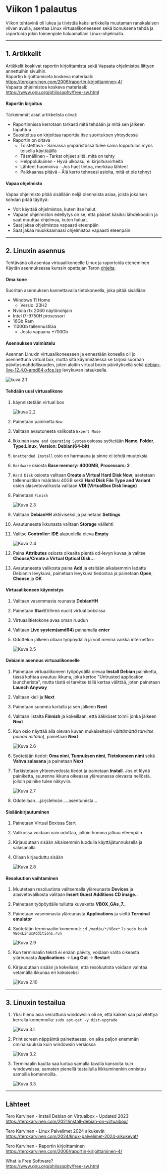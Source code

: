 # Viikon 1 palautus

Viikon tehtävinä oli lukea ja tiivistää kaksi artikkelia muutaman ranskalaisen viivan avulla, asentaa Linux virtuaalikoneeseen sekä bonuksena tehdä ja raportoida jokin toimenpide haluamallani Linux-ohjelmalla.

---

## 1. Artikkelit

Artikkelit koskivat raportin kirjoittamista sekä Vapaata ohjelmistoa liittyen annettuihin sivuihin.  
Raportin kirjoittamiseta koskeva materiaali: https://terokarvinen.com/2006/raportin-kirjoittaminen-4/  
Vapaata ohjelmistoa koskeva materiaali: https://www.gnu.org/philosophy/free-sw.html

#### Raportin kirjoitus

Tärkeimmät asiat artikkelista olivat:

- Raportinnissa kerrotaan tarkasti mitä tehdään ja mitä sen jälkeen tapahtuu
- Suositeltua on kirjoittaa raporttia itse suorituksen yhteydessä
- Raportin on oltava
  - Toistettava - Samassa ympäristössä tulee sama lopputulos myös toisella käyttäjällä
  - Täsmällinen - Tarkat ohjeet siitä, mitä on tehty
  - Helppolukuinen - Hyvä ulkoasu, ei kirjoitusvirheitä
  - Lähteet huomioiva - Jos haet tietoa, merkkaa lähteet
  - Paikkaansa pitävä - Älä kerro tehneesi asioita, mitä et ole tehnyt

#### Vapaa ohjelmisto

Vapaa ohjelmisto pitää sisällään neljä olennaista asiaa, joista jokaisen kohdan pitää täyttyä:    
- Voit käyttää ohjelmistoa, kuten itse halut. 
- Vapaan ohjelmiston edellytys on se, että pääset käsiksi lähdekoodiin ja saat muuttaa ohjelmaa, kuten haluat. 
- Saat jakaa ohjelmistoa vapaasti eteenpäin
- Saat jakaa muokkaamaasi ohjelmistoa vapaasti eteenpäin

---

## 2. Linuxin asennus

Tehtävänä oli asentaa virtuaalikoneelle Linux ja raportoida eteneminen. Käytän asennuksessa kurssin opettajan Teron [ohjeita](https://terokarvinen.com/2021/install-debian-on-virtualbox/).

#### Oma kone

Suoritan asennuksen kannettavalla tietokoneella, joka pitää sisällään:

- Windows 11 Home
  - Versio: 23H2
- Nvidia rtx 2060 näytönohjain
- Intel i7-9750H prosessori
- 16Gb Ram
- 1100Gb tallennustilaa
  - Josta vapaana +700Gb

#### Asennuksen valmistelu

Asennan Linuxin virtuaalikoneeseen ja ennestään koneella oli jo asennettuna virtual box, mutta sitä käynnistäessä se tarjosi suoraan päivitysmahdollisuuden, joten aloitin virtual boxin päivityksellä sekä [debian-live-12.4.0-amd64-xfce.iso](https://cdimage.debian.org/debian-cd/current-live/amd64/iso-hybrid/) levykuvan latauksella.

![kuva 2.1](kuva2.1.png)

#### Tehdään uusi virtuaalikone

1. käynnistetään virtual box

   ![kuva 2.2](kuva2.2.png)

2. Painetaan painiketta `New`
3. Valitaan avautuneeta valikosta `Expert Mode`
4. Ikkunan `Name and Operating System` osiossa syötetään **Name**, **Folder**, **Type:Linux**, **Version: Debian(64-bit)**
5. `Unattended Install` osio on harmaana ja sinne ei tehdä muutoksia
6. `Hardware` osiosta **Base memory: 4000MB**, **Processors: 2**
7. `Hard Disk` osiosta valitaan **Create a Virtual Hard Disk Now**, asetetaan tallennustilan määräksi 40GB sekä **Hard Disk File Type and Variant** osion alasvetovalikosta valitaan **VDI (VirtualBox Disk Image)**
8. Painetaan `Finish`

   ![Kuva 2.3](kuva2.3.png)

9. Valitaan **DebianHH** aktiiviseksi ja painetaan **Settings**
10. Avautuneesta ikkunasta valitaan **Storage** välilehti
11. Valitse **Controller: IDE** alapuolella oleva **Empty**

    ![Kuva 2.4](kuva2.4.png)

12. Paina **Attributes** osiosta oikealta pientä cd-levyn kuvaa ja valitse **Choose/Create a Virtual Optical Disk...**
13. Avautuneesta valikosta paina **Add** ja etsitään aikaisemmin ladattu Debianin levykuva, painetaan levykuva tiedostoa ja painetaan **Open**, **Choose** ja **OK**

#### Virtuaalikoneen käynnistys

1. Valitaan vasemmasta reunasta **DebianHH**
2. Painetaan **Start**(Vihreä nuoli) virtual boksissa
3. Virtuaalitietokone avaa oman ruudun
4. Valitaan **Live system(amd64)** painamalla **enter**
5. Odottelun jälkeen ollaan työpöydällä ja voit mennä vaikka internettiin:

   ![Kuva 2.5](kuva2.5.png)

#### Debianin asennus virtuaalikoneelle

1. Painetaan virtuaalikoneen työpöydällä olevaa **Install Debian** painiketta, tässä kohtaa avautuu ikkuna, joka kertoo "Untrusted application launcherista", mutta tästä ei tarvitse tällä kertaa välittää, joten painetaan **Launch Anyway**
2. Valitaan kieli ja **Next**
3. Painetaan suomea kartalla ja sen jälkeen **Next**
4. Valitaan listalta **Finnish** ja kokeillaan, että ääkköset toimii jonka jälkeen **Next**
5. Kun osio näyttää alla olevan kuvan mukaiselta(_ei välttämättä tarvitse painaa mitään_), painetaan **Next**

   ![Kuva 2.6](kuva2.6.png)

6. Syötetään tiedot: **Oma nimi**, **Tunnuksen nimi**, **Tietokoneen nimi** sekä **Vahva salasana** ja painetaan **Next**
7. Tarkistetaan yhteenvedosta tiedot ja painetaan **Install**. Jos et löydä painiketta, suurenna ikkuna oikeassa yläreunassa olevasta neliöstä, jolloin painike tulee näkyviin.

   ![Kuva 2.7](kuva2.7.png)

8. Odotellaan....järjstelmän.....asentumista...

#### Sisäänkirjautuminen

1. Painetaan Virtual Boxissa Start
2. Valikossa voidaan vain odottaa, jolloin homma jatkuu eteenpäin
3. Kirjaudutaan sisään aikaisemmin luodulla käyttäjätunnuksella ja salasanalla
4. Ollaan kirjauduttu sisään

   ![Kuva 2.8](kuva2.8.png)

#### Resoluution vaihtaminen

1. Muutetaan resoluutiota valitsemalla yläreunasta **Devices** ja alasvetovalikosta valitaan **Insert Guest Additions CD image..**
2. Painetaan työpöydälle tullutta kuvaketta **VBOX_GAs_7..**
3. Painetaan vasemmasta yläreunasta **Applications** ja sieltä **Terminal emulator**
4. Syötetään terminaaliin komennot:
   `cd /media/*/VBox*`
   `ls`
   `sudo bash VBoxLinuxAdditions.run`

   ![Kuva 2.9](kuva2.9.png)

5. Kun terminaalin teksti ei enään päivity, voidaan valita oikeasta yläreunasta **Applications** -> **Log Out** -> **Restart**
6. Kirjaudutaan sisään ja kokeilaan, että resoluutiota voidaan vaihtaa vetämällä ikkunaa eri kokoiseksi

   ![Kuva 2.10](kuva2.10.png)

---

## 3. Linuxin testailua

1. Yksi hieno asia verrattuna windowsiin oli se, että kaiken saa päivitettyä kerralla komennolla:
   `sudo apt-get -y dist-upgrade`

   ![Kuva 3.1](kuva3.1.png)

2. Print screen näppäintä painettaessa, on aika paljon enemmän ominaisuuksia kuin windowsin versiossa

   ![Kuva 3.2](kuva3.2.png)

3. Terminaalin kautta saa luotua samalla tavalla kansioita kuin windowsissa, samaten pienellä testailulla liikkuminenkin onnistuu samoilla komennoilla.

   ![Kuva 3.3](kuva3.3.png)

---

## Lähteet

Tero Karvinen - Install Debian on Virtualbox - Updated 2023  
https://terokarvinen.com/2021/install-debian-on-virtualbox/

Tero Karvinen - Linux Palvelimet 2024 alkukevät  
https://terokarvinen.com/2024/linux-palvelimet-2024-alkukevat/

Tero Karvinen - Raportin kirjoittaminen  
https://terokarvinen.com/2006/raportin-kirjoittaminen-4/

What is Free Software?  
https://www.gnu.org/philosophy/free-sw.html
